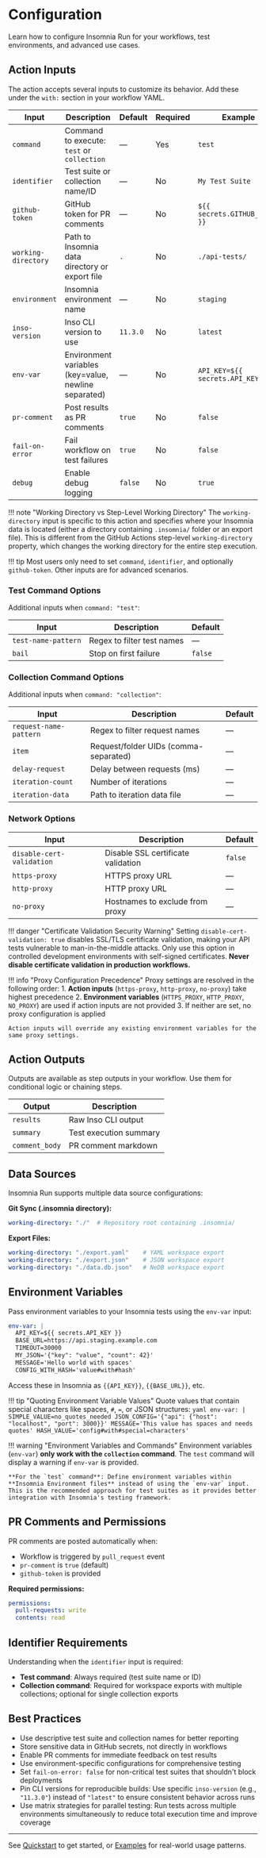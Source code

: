 # Configuration

Learn how to configure Insomnia Run for your workflows, test environments, and advanced use cases.

## Action Inputs

The action accepts several inputs to customize its behavior. Add these under the `with:` section in your workflow YAML.

| Input                     | Description                                          | Default   | Required | Example                         |
|---------------------------|------------------------------------------------------|-----------|----------|---------------------------------|
| `command`                 | Command to execute: `test` or `collection`          | —         | Yes      | `test`                          |
| `identifier`              | Test suite or collection name/ID                    | —         | No       | `My Test Suite`                 |
| `github-token`            | GitHub token for PR comments                        | —         | No       | `${{ secrets.GITHUB_TOKEN }}`   |
| `working-directory`       | Path to Insomnia data directory or export file      | `.`       | No       | `./api-tests/`                  |
| `environment`             | Insomnia environment name                           | —         | No       | `staging`                       |
| `inso-version`            | Inso CLI version to use                             | `11.3.0`  | No       | `latest`                        |
| `env-var`                 | Environment variables (key=value, newline separated)| —         | No       | `API_KEY=${{ secrets.API_KEY }}` |
| `pr-comment`              | Post results as PR comments                         | `true`    | No       | `false`                         |
| `fail-on-error`           | Fail workflow on test failures                      | `true`    | No       | `false`                         |
| `debug`                   | Enable debug logging                                | `false`   | No       | `true`                          |

!!! note "Working Directory vs Step-Level Working Directory"
    The `working-directory` input is specific to this action and specifies where your Insomnia data is located (either a directory containing `.insomnia/` folder or an export file). This is different from the GitHub Actions step-level `working-directory` property, which changes the working directory for the entire step execution.

!!! tip
    Most users only need to set `command`, `identifier`, and optionally `github-token`. Other inputs are for advanced scenarios.

### Test Command Options

Additional inputs when `command: "test"`:

| Input               | Description                | Default |
|---------------------|----------------------------|---------|
| `test-name-pattern` | Regex to filter test names | —       |
| `bail`              | Stop on first failure      | `false` |

### Collection Command Options

Additional inputs when `command: "collection"`:

| Input                   | Description                               | Default |
|-------------------------|-------------------------------------------|---------|
| `request-name-pattern`  | Regex to filter request names             | —       |
| `item`                  | Request/folder UIDs (comma-separated)     | —       |
| `delay-request`         | Delay between requests (ms)               | —       |
| `iteration-count`       | Number of iterations                      | —       |
| `iteration-data`        | Path to iteration data file               | —       |

### Network Options

| Input                     | Description                        | Default |
|---------------------------|------------------------------------|---------|
| `disable-cert-validation` | Disable SSL certificate validation | `false` |
| `https-proxy`             | HTTPS proxy URL                    | —       |
| `http-proxy`              | HTTP proxy URL                     | —       |
| `no-proxy`                | Hostnames to exclude from proxy    | —       |

!!! danger "Certificate Validation Security Warning"
    Setting `disable-cert-validation: true` disables SSL/TLS certificate validation, making your API tests vulnerable to man-in-the-middle attacks. Only use this option in controlled development environments with self-signed certificates. **Never disable certificate validation in production workflows.**

!!! info "Proxy Configuration Precedence"
    Proxy settings are resolved in the following order:
    1. **Action inputs** (`https-proxy`, `http-proxy`, `no-proxy`) take highest precedence
    2. **Environment variables** (`HTTPS_PROXY`, `HTTP_PROXY`, `NO_PROXY`) are used if action inputs are not provided
    3. If neither are set, no proxy configuration is applied

    Action inputs will override any existing environment variables for the same proxy settings.

## Action Outputs

Outputs are available as step outputs in your workflow. Use them for conditional logic or chaining steps.

| Output         | Description                |
|----------------|----------------------------|
| `results`      | Raw Inso CLI output        |
| `summary`      | Test execution summary     |
| `comment_body` | PR comment markdown        |

## Data Sources

Insomnia Run supports multiple data source configurations:

**Git Sync (.insomnia directory):**
```yaml linenums="1" title="Git Sync configuration"
working-directory: "./"  # Repository root containing .insomnia/
```

**Export Files:**
```yaml linenums="1" title="Export file configurations"
working-directory: "./export.yaml"    # YAML workspace export
working-directory: "./export.json"    # JSON workspace export
working-directory: "./data.db.json"   # NeDB workspace export
```

## Environment Variables

Pass environment variables to your Insomnia tests using the `env-var` input:

```yaml linenums="1" title="Environment variables example"
env-var: |
  API_KEY=${{ secrets.API_KEY }}
  BASE_URL=https://api.staging.example.com
  TIMEOUT=30000
  MY_JSON='{"key": "value", "count": 42}'
  MESSAGE='Hello world with spaces'
  CONFIG_WITH_HASH='value#with#hash'
```

Access these in Insomnia as `{{API_KEY}}`, `{{BASE_URL}}`, etc.

!!! tip "Quoting Environment Variable Values"
    Quote values that contain special characters like spaces, `#`, `=`, or JSON structures:
    ```yaml
    env-var: |
      SIMPLE_VALUE=no_quotes_needed
      JSON_CONFIG='{"api": {"host": "localhost", "port": 3000}}'
      MESSAGE='This value has spaces and needs quotes'
      HASH_VALUE='config#with#special=characters'
    ```

!!! warning "Environment Variables and Commands"
    Environment variables (`env-var`) **only work with the `collection` command**. The `test` command will display a warning if `env-var` is provided.

    **For the `test` command**: Define environment variables within **Insomnia Environment files** instead of using the `env-var` input. This is the recommended approach for test suites as it provides better integration with Insomnia's testing framework.

## PR Comments and Permissions

PR comments are posted automatically when:

- Workflow is triggered by `pull_request` event
- `pr-comment` is `true` (default)
- `github-token` is provided

**Required permissions:**
```yaml linenums="1" title="Required workflow permissions"
permissions:
  pull-requests: write
  contents: read
```

## Identifier Requirements

Understanding when the `identifier` input is required:

- **Test command**: Always required (test suite name or ID)
- **Collection command**: Required for workspace exports with multiple collections; optional for single collection exports

## Best Practices

- Use descriptive test suite and collection names for better reporting
- Store sensitive data in GitHub secrets, not directly in workflows
- Enable PR comments for immediate feedback on test results
- Use environment-specific configurations for comprehensive testing
- Set `fail-on-error: false` for non-critical test suites that shouldn't block deployments
- Pin CLI versions for reproducible builds: Use specific `inso-version` (e.g., `"11.3.0"`) instead of `"latest"` to ensure consistent behavior across runs
- Use matrix strategies for parallel testing: Run tests across multiple environments simultaneously to reduce total execution time and improve coverage

---

See [Quickstart](quickstart.md) to get started, or [Examples](examples.md) for real-world usage patterns.
